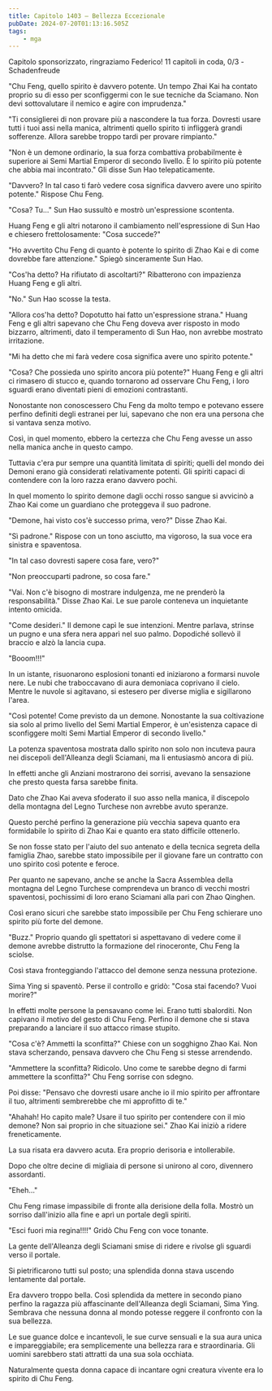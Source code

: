 ```yaml
---
title: Capitolo 1403 – Bellezza Eccezionale
pubDate: 2024-07-20T01:13:16.505Z
tags:
    - mga
---
```



Capitolo sponsorizzato, ringraziamo Federico!
11 capitoli in coda, 0/3
-Schadenfreude


"Chu Feng, quello spirito è davvero potente. Un tempo Zhai Kai ha contato proprio su di esso per sconfiggermi con le sue tecniche da Sciamano. Non devi sottovalutare il nemico e agire con imprudenza."


"Ti consiglierei di non provare più a nascondere la tua forza. Dovresti usare tutti i tuoi assi nella manica, altrimenti quello spirito ti infliggerà grandi sofferenze. Allora sarebbe troppo tardi per provare rimpianto."


"Non è un demone ordinario, la sua forza combattiva probabilmente è superiore ai Semi Martial Emperor di secondo livello. È lo spirito più potente che abbia mai incontrato." Gli disse Sun Hao telepaticamente.


"Davvero? In tal caso ti farò vedere cosa significa davvero avere uno spirito potente." Rispose Chu Feng.


"Cosa? Tu..." Sun Hao sussultò e mostrò un'espressione scontenta.


Huang Feng e gli altri notarono il cambiamento nell'espressione di Sun Hao e chiesero frettolosamente: "Cosa succede?"


"Ho avvertito Chu Feng di quanto è potente lo spirito di Zhao Kai e di come dovrebbe fare attenzione." Spiegò sinceramente Sun Hao.


"Cos'ha detto? Ha rifiutato di ascoltarti?" Ribatterono con impazienza Huang Feng e gli altri.


"No." Sun Hao scosse la testa.


"Allora cos'ha detto? Dopotutto hai fatto un'espressione strana." Huang Feng e gli altri sapevano che Chu Feng doveva aver risposto in modo bizzarro, altrimenti, dato il temperamento di Sun Hao, non avrebbe mostrato irritazione.


"Mi ha detto che mi farà vedere cosa significa avere uno spirito potente."


"Cosa? Che possieda uno spirito ancora più potente?" Huang Feng e gli altri ci rimasero di stucco e, quando tornarono ad osservare Chu Feng, i loro sguardi erano diventati pieni di emozioni contrastanti.


Nonostante non conoscessero Chu Feng da molto tempo e potevano essere perfino definiti degli estranei per lui, sapevano che non era una persona che si vantava senza motivo.


Così, in quel momento, ebbero la certezza che Chu Feng avesse un asso nella manica anche in questo campo.


Tuttavia c'era pur sempre una quantità limitata di spiriti; quelli del mondo dei Demoni erano già considerati relativamente potenti. Gli spiriti capaci di contendere con la loro razza erano davvero pochi.


In quel momento lo spirito demone dagli occhi rosso sangue si avvicinò a Zhao Kai come un guardiano che proteggeva il suo padrone.


"Demone, hai visto cos'è successo prima, vero?" Disse Zhao Kai.


"Sì padrone." Rispose con un tono asciutto, ma vigoroso, la sua voce era sinistra e spaventosa.


"In tal caso dovresti sapere cosa fare, vero?"


"Non preoccuparti padrone, so cosa fare."


"Vai. Non c'è bisogno di mostrare indulgenza, me ne prenderò la responsabilità." Disse Zhao Kai. Le sue parole conteneva un inquietante intento omicida.


"Come desideri." Il demone capì le sue intenzioni. Mentre parlava, strinse un pugno e una sfera nera apparì nel suo palmo. Dopodiché sollevò il braccio e alzò la lancia cupa.


"Booom!!!"


In un istante, risuonarono esplosioni tonanti ed iniziarono a formarsi nuvole nere. Le nubi che traboccavano di aura demoniaca coprivano il cielo. Mentre le nuvole si agitavano, si estesero per diverse miglia e sigillarono l'area.


"Così potente! Come previsto da un demone. Nonostante la sua coltivazione sia solo al primo livello del Semi Martial Emperor, è un'esistenza capace di sconfiggere molti Semi Martial Emperor di secondo livello."


La potenza spaventosa mostrata dallo spirito non solo non incuteva paura nei discepoli dell'Alleanza degli Sciamani, ma li entusiasmò ancora di più.


In effetti anche gli Anziani mostrarono dei sorrisi, avevano la sensazione che presto questa farsa sarebbe finita.


Dato che Zhao Kai aveva sfoderato il suo asso nella manica, il discepolo della montagna del Legno Turchese non avrebbe avuto speranze.


Questo perché perfino la generazione più vecchia sapeva quanto era formidabile lo spirito di Zhao Kai e quanto era stato difficile ottenerlo.


Se non fosse stato per l'aiuto del suo antenato e della tecnica segreta della famiglia Zhao, sarebbe stato impossibile per il giovane fare un contratto con uno spirito così potente e feroce.


Per quanto ne sapevano, anche se anche la Sacra Assemblea della montagna del Legno Turchese comprendeva un branco di vecchi mostri spaventosi, pochissimi di loro erano Sciamani alla pari con Zhao Qinghen.


Così erano sicuri che sarebbe stato impossibile per Chu Feng schierare uno spirito più forte del demone.


"Buzz." Proprio quando gli spettatori si aspettavano di vedere come il demone avrebbe distrutto la formazione del rinoceronte, Chu Feng la sciolse.


Così stava fronteggiando l'attacco del demone senza nessuna protezione.


Sima Ying si spaventò. Perse il controllo e gridò: "Cosa stai facendo? Vuoi morire?"


In effetti molte persone la pensavano come lei. Erano tutti sbalorditi. Non capivano il motivo del gesto di Chu Feng. Perfino il demone che si stava preparando a lanciare il suo attacco rimase stupito.


"Cosa c'è? Ammetti la sconfitta?" Chiese con un sogghigno Zhao Kai. Non stava scherzando, pensava davvero che Chu Feng si stesse arrendendo.


"Ammettere la sconfitta? Ridicolo. Uno come te sarebbe degno di farmi ammettere la sconfitta?" Chu Feng sorrise con sdegno.


Poi disse: "Pensavo che dovresti usare anche io il mio spirito per affrontare il tuo, altrimenti sembrerebbe che mi approfitto di te."


"Ahahah! Ho capito male? Usare il tuo spirito per contendere con il mio demone? Non sai proprio in che situazione sei." Zhao Kai iniziò a ridere freneticamente.


La sua risata era davvero acuta. Era proprio derisoria e intollerabile.


Dopo che oltre decine di migliaia di persone si unirono al coro, divennero assordanti.


"Eheh..."


Chu Feng rimase impassibile di fronte alla derisione della folla. Mostrò un sorriso dall'inizio alla fine e aprì un portale degli spiriti.


"Esci fuori mia regina!!!!" Gridò Chu Feng con voce tonante.


La gente dell'Alleanza degli Sciamani smise di ridere e rivolse gli sguardi verso il portale.


Si pietrificarono tutti sul posto; una splendida donna stava uscendo lentamente dal portale.


Era davvero troppo bella. Così splendida da mettere in secondo piano perfino la ragazza più affascinante dell'Alleanza degli Sciamani, Sima Ying. Sembrava che nessuna donna al mondo potesse reggere il confronto con la sua bellezza.


Le sue guance dolce e incantevoli, le sue curve sensuali e la sua aura unica e impareggiabile; era semplicemente una bellezza rara e straordinaria. Gli uomini sarebbero stati attratti da una sua sola occhiata.


Naturalmente questa donna capace di incantare ogni creatura vivente era lo spirito di Chu Feng.
                                


                                



